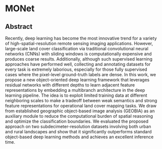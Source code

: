 # MONet
## Abstract
Recently, deep learning has become the most innovative trend for a variety of high-spatial-resolution remote sensing imaging applications. However, large-scale land cover classification via traditional convolutional neural networks (CNNs) with sliding windows is computationally expensive and produces coarse results. Additionally, although such supervised learning approaches have performed well, collecting and annotating datasets for every task is extremely laborious, especially for those fully supervised cases where the pixel-level ground-truth labels are dense. In this work, we propose a new object-oriented deep learning framework that leverages residual networks with different depths to learn adjacent feature representations by embedding a multibranch architecture in the deep learning pipeline. The idea is to exploit limited training data at different neighboring scales to make a tradeoff between weak semantics and strong feature representations for operational land cover mapping tasks. We draw from established geographic object-based image analysis (GEOBIA) as an auxiliary module to reduce the computational burden of spatial reasoning and optimize the classification boundaries. We evaluated the proposed approach on two subdecimeter-resolution datasets involving both urban and rural landscapes and show that it significantly outperforms standard object-based deep learning methods and achieves an excellent inference time.

